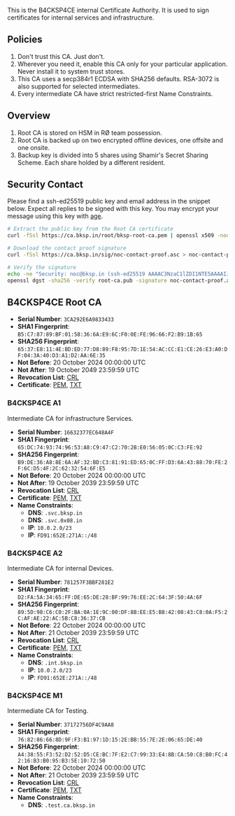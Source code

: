This is the B4CKSP4CE internal Certificate Authority. It is used to sign certificates for internal services and infrastructure.

## Policies

1. Don't trust this CA. Just don't.
2. Wherever you need it, enable this CA only for your particular application. Never install it to system trust stores.
3. This CA uses a secp384r1 ECDSA with SHA256 defaults. RSA-3072 is also supported for selected intermediates.
4. Every intermediate CA have strict restricted-first Name Constraints.

## Overview

1. Root CA is stored on HSM in RØ team possession.
2. Root CA is backed up on two encrypted offline devices, one offsite and one onsite.
3. Backup key is divided into 5 shares using Shamir's Secret Sharing Scheme. Each share holded by a different resident.

## Security Contact

Please find a ssh-ed25519 public key and email address in the snippet below.
Expect all replies to be signed with this key. You may encrypt your message using this key with [age](https://age-encryption.org/).

```sh
# Extract the public key from the Root CA certificate
curl -fSsl https://ca.bksp.in/root/bksp-root-ca.pem | openssl x509 -noout -pubkey > root-ca.pub

# Download the contact proof signature
curl -fSsl https://ca.bksp.in/sig/noc-contact-proof.asc > noc-contact-proof.asc

# Verify the signature
echo -ne "Security: noc@bksp.in (ssh-ed25519 AAAAC3NzaC1lZDI1NTE5AAAAIJRwsb2wqvmakJnI9g8LQW5tTQJrgixFci/MTxSIEpq4)" | \
openssl dgst -sha256 -verify root-ca.pub -signature noc-contact-proof.asc -binary -
```

## B4CKSP4CE Root CA

- **Serial Number**: `3CA292E6A9833433`
- **SHA1 Fingerprint**: `B5:C7:87:89:BF:01:58:36:6A:E9:6C:F0:0E:FE:96:66:F2:B9:1B:65`
- **SHA256 Fingerprint**: `65:37:E8:11:4E:BD:ED:77:D8:89:F8:95:7D:1E:54:AC:CC:E1:CE:26:E3:A0:DF:04:3A:40:D3:A1:D2:AA:6E:35`
- **Not Before**: 20 October 2024 00:00:00 UTC
- **Not After**: 19 October 2049 23:59:59 UTC
- **Revocation List**: [CRL](./root/revoke.crl)
- **Certificate**: [PEM](./root/bksp-root-ca.pem), [TXT](./root/bksp-root-ca.txt)

### B4CKSP4CE A1

Intermediate CA for infrastructure Services.

- **Serial Number**: `16632377EC648A4F`
- **SHA1 Fingerprint**: `65:DC:74:93:74:96:53:A8:C9:47:C2:70:2B:E0:56:05:0C:C3:FE:92`
- **SHA256 Fingerprint**: `B9:DE:36:A8:8E:6A:AF:32:BD:C3:81:91:ED:65:0C:FF:D3:6A:43:88:70:FE:2F:6C:D5:4F:2C:62:32:54:6F:E5`
- **Not Before**: 20 October 2024 00:00:00 UTC
- **Not After**: 19 October 2039 23:59:59 UTC
- **Revocation List**: [CRL](./a1/revoke.crl)
- **Certificate**: [PEM](./a1/bksp-a1.pem), [TXT](./a1/bksp-a1.txt)
- **Name Constraints**:
  - **DNS**: `.svc.bksp.in`
  - **DNS**: `.svc.0x08.in`
  - **IP**: `10.0.2.0/23`
  - **IP**: `FD91:652E:271A::/48`

### B4CKSP4CE A2

Intermediate CA for internal Devices.

- **Serial Number**: `781257F3BBF281E2`
- **SHA1 Fingerprint**: `D2:FA:5A:34:65:FF:DE:65:DE:28:BF:99:76:EE:2C:64:3F:50:4A:6F`
- **SHA256 Fingerprint**: `89:5D:98:C6:C0:2F:BA:0A:1E:9C:00:DF:8B:EE:E5:B8:42:08:43:C8:0A:F5:2C:AF:AE:22:AC:5B:C8:36:37:CB`
- **Not Before**: 22 October 2024 00:00:00 UTC
- **Not After**: 21 October 2039 23:59:59 UTC
- **Revocation List**: [CRL](./a2/revoke.crl)
- **Certificate**: [PEM](./a2/bksp-a2.pem), [TXT](./a2/bksp-a2.txt)
- **Name Constraints**:
  - **DNS**: `.int.bksp.in`
  - **IP**: `10.0.2.0/23`
  - **IP**: `FD91:652E:271A::/48`

### B4CKSP4CE M1

Intermediate CA for Testing.

- **Serial Number**: `37172756DF4C9AA8`
- **SHA1 Fingerprint**: `76:82:86:66:8D:9F:F3:B1:97:1D:15:2E:BB:55:7E:2E:06:65:DE:40`
- **SHA256 Fingerprint**: `A4:38:55:F3:52:D2:52:D5:CE:BC:7F:E2:C7:99:33:E4:8B:CA:50:C8:B0:FC:42:16:B3:B0:95:B3:5E:10:72:50`
- **Not Before**: 22 October 2024 00:00:00 UTC
- **Not After**: 21 October 2039 23:59:59 UTC
- **Revocation List**: [CRL](./m1/revoke.crl)
- **Certificate**: [PEM](./m1/bksp-m1.pem), [TXT](./m1/bksp-m1.txt)
- **Name Constraints**:
  - **DNS**: `.test.ca.bksp.in`
